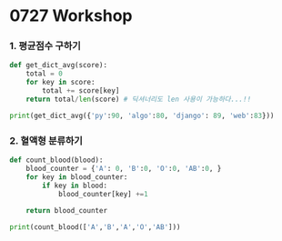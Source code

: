 # 0727 Workshop

### 1. 평균점수 구하기

```python
def get_dict_avg(score):
    total = 0
    for key in score:
        total += score[key]
    return total/len(score) # 딕셔너리도 len 사용이 가능하다...!!

print(get_dict_avg({'py':90, 'algo':80, 'django': 89, 'web':83}))
```



### 2.  혈액형 분류하기 

```python
def count_blood(blood):
    blood_counter = {'A': 0, 'B':0, 'O':0, 'AB':0, }
    for key in blood_counter:
        if key in blood:
            blood_counter[key] +=1
        
    return blood_counter

print(count_blood(['A','B','A','O','AB']))
```

